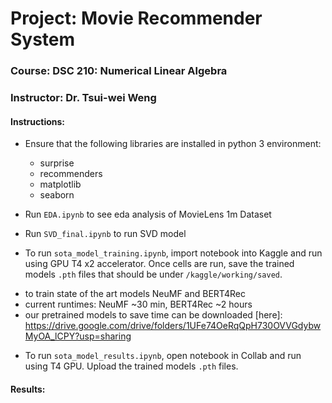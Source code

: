 # Project: Movie Recommender System
### Course: DSC 210: Numerical Linear Algebra
### Instructor: Dr. Tsui-wei Weng

#### Instructions:
* Ensure that the following libraries are installed in python 3 environment:
  - surprise
  - recommenders
  - matplotlib
  - seaborn

* Run `EDA.ipynb` to see eda analysis of MovieLens 1m Dataset
* Run `SVD_final.ipynb` to run SVD model
* To run `sota_model_training.ipynb`, import notebook into Kaggle and run using GPU T4 x2 accelerator. Once cells are run, save the trained models `.pth` files that should be under `/kaggle/working/saved`.
- to train state of the art models NeuMF and BERT4Rec
- current runtimes: NeuMF ~30 min, BERT4Rec ~2 hours
- our pretrained models to save time can be downloaded [here]: https://drive.google.com/drive/folders/1UFe74OeRqQpH730OVVGdybwMyOA_lCPY?usp=sharing
* To run `sota_model_results.ipynb`, open notebook in Collab and run using T4 GPU. Upload the trained models `.pth` files.

#### Results:
